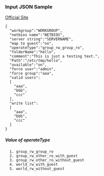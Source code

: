 ### Input JSON Sample

[Official Site](https://www.samba.org/samba/docs/man/manpages/smb.conf.5.html)

```
{
  "workgroup":"WORKGROUP",
  "netbios name":"NETBIOS",
  "server string":"SERVERNAME",
  "map to guest":"no",
  "operateType":"group_rw_group_ro",
  "folderName":"hello",
  "comment":"This is just a testing text.",
  "Path":"/etc/tmp/hello",
  "available":"on",
  "force user":"admin",
  "force group":"aaa",
  "valid users":
  [
    "aaa",
    "bbb",
    "ccc"
  ],
  "write list":
  [
    "aaa",
    "bbb",
    "ccc"
  ]
}
```

##### Value of operateType

```
  1. group_rw_group_ro
  2. group_rw_other_ro_with_guest
  3. group_rw_other_ro_without_guest
  4. world_rw_with_guest
  5. world_rw_without_guest
```
